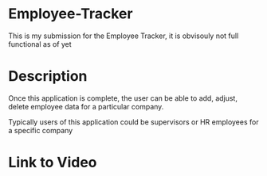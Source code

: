 # Employee-Tracker
This is my submission for the Employee Tracker, it is obvisouly not full functional as of yet
# Description
Once this application is complete, the user can be able to add, adjust, delete employee data for a particular company.

Typically users of this application could be supervisors or HR employees for a specific company
# Link to Video

